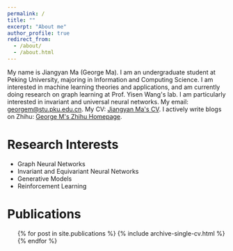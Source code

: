 ```yaml
---
permalink: /
title: ""
excerpt: "About me"
author_profile: true
redirect_from: 
  - /about/
  - /about.html
---
```


My name is Jiangyan Ma (George Ma). I am an undergraduate student at Peking University, majoring in Information and Computing Science. I am interested in machine learning theories and applications, and am currently doing research on graph learning at Prof. Yisen Wang's lab. I am particularly interested in invariant and universal neural networks. My email: [georgem@stu.pku.edu.cn](mailto:georgem@stu.pku.edu.cn). My CV: [Jiangyan Ma's CV](https://georgemlp.github.io/cv). I actively write blogs on Zhihu: [George M's Zhihu Homepage](https://www.zhihu.com/people/george-m-55).

Research Interests
======

- Graph Neural Networks
- Invariant and Equivariant Neural Networks
- Generative Models
- Reinforcement Learning

Publications
======
  <ul>{% for post in site.publications %}
    {% include archive-single-cv.html %}
  {% endfor %}</ul>
